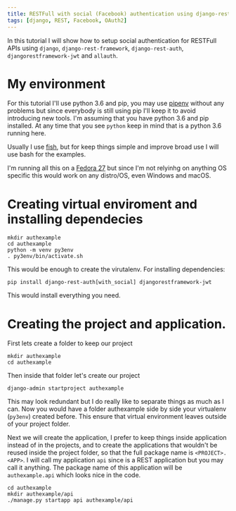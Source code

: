 ```yaml
---
title: RESTFull with social (Facebook) authentication using django-rest-auth.
tags: [django, REST, Facebook, OAuth2]
---
```


In this tutorial I will show how to setup social authentication for RESTFull
APIs using `django`, `django-rest-framework`, `django-rest-auth`,
`djangorestframework-jwt` and `allauth`.

# My environment

For this tutorial I'll use python 3.6 and pip, you may use
[pipenv](https://github.com/pypa/pipenv) without any problems but since
everybody is still using pip I'll keep it to avoid introducing new tools. I'm
assuming that you have python 3.6 and pip installed. At any time that you see
`python` keep in mind that is a python 3.6 running here.


Usually I use [fish](https://fishshell.com/), but for keep things simple and
improve broad use I will use bash for the examples.

I'm running all this on a [Fedora 27](https://getfedora.org/) but since I'm not
relyinhg on anything OS specific this would work on any distro/OS, even Windows
and macOS.

# Creating virtual enviroment and installing dependecies

```shell
mkdir authexample
cd authexample
python -m venv py3env
. py3env/bin/activate.sh
```

This would be enough to create the virutalenv. For installing dependencies:

```shell
pip install django-rest-auth[with_social] djangorestframework-jwt
```

This would install everything you need.

# Creating the project and application.

First lets create a folder to keep our project

```shell
mkdir authexample
cd authexample
```

Then inside that folder let's create our project

```shell
django-admin startproject authexample
```

This may look redundant but I do really like to separate things as much as I
can. Now you would have a folder authexample side by side your virtualenv
(`py3env`) created before. This ensure that virtual environment leaves outside
of your project folder.

Next we will create the application, I prefer to keep things inside application
instead of in the projects, and to create the applications that wouldn't be
reused inside the project folder, so that the full package name is
`<PROJECT>.<APP>`. I will call my application `api` since is a
REST application but you may call it anything. The package name of this
application will be `authexample.api` which looks nice in the code.

```shell
cd authexample
mkdir authexample/api
./manage.py startapp api authexample/api
```

